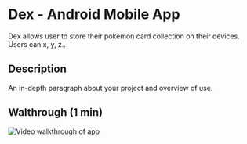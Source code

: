 # Dex - Android Mobile App
Dex allows user to store their pokemon card collection on their devices. Users can x, y, z..

## Description

An in-depth paragraph about your project and overview of use.

## Walthrough (1 min)
![Video walkthrough of app](https://github.com/timmypass17/dex/blob/main/walkthrough.gif)
